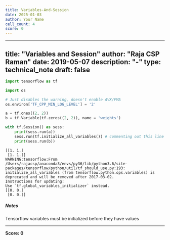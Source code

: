 ```yaml
---
title: Variables-And-Session
date: 2025-01-03
author: Your Name
cell_count: 4
score: 0
---
```


---
title: "Variables and Session"
author: "Raja CSP Raman"
date: 2019-05-07
description: "-"
type: technical_note
draft: false
---

```python
import tensorflow as tf

import os

# Just disables the warning, doesn't enable AVX/FMA
os.environ['TF_CPP_MIN_LOG_LEVEL'] = '2'
```


```python
a = tf.ones((2, 2))
b = tf.Variable(tf.zeros((2, 2)), name = 'weights')

with tf.Session() as sess:
    print(sess.run(a))
    sess.run(tf.initialize_all_variables()) # commenting out this line will throw exception
    print(sess.run(b))
```

    [[1. 1.]
     [1. 1.]]
    WARNING:tensorflow:From /Users/rajacsp/anaconda3/envs/py36/lib/python3.6/site-packages/tensorflow/python/util/tf_should_use.py:193: initialize_all_variables (from tensorflow.python.ops.variables) is deprecated and will be removed after 2017-03-02.
    Instructions for updating:
    Use `tf.global_variables_initializer` instead.
    [[0. 0.]
     [0. 0.]]


##### Notes

Tensorflow variables must be initialized before they have values


---
**Score: 0**